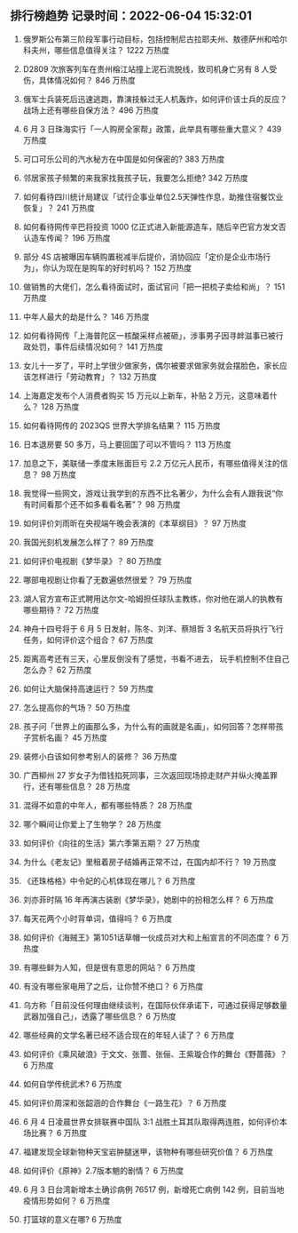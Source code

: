 
## 排行榜趋势 记录时间：2022-06-04 15:32:01
  
  1. 俄罗斯公布第三阶段军事行动目标，包括控制尼古拉耶夫州、敖德萨州和哈尔科夫州，哪些信息值得关注？ 1222 万热度
    
  2. D2809 次旅客列车在贵州榕江站撞上泥石流脱线，致司机身亡另有 8 人受伤，具体情况如何？ 846 万热度
    
  3. 俄军士兵装死后迅速逃跑，靠演技躲过无人机轰炸，如何评价该士兵的反应？战场上还有哪些自保方法？ 496 万热度
    
  4. 6 月 3 日珠海实行「一人购房全家帮」政策，此举具有哪些重大意义？ 439 万热度
    
  5. 可口可乐公司的汽水秘方在中国是如何保密的? 383 万热度
    
  6. 邻居家孩子频繁的来我家找我孩子玩，我要怎么拒绝? 342 万热度
    
  7. 如何看待四川统计局建议「试行企事业单位2.5天弹性作息，助推住宿餐饮业恢复」？ 241 万热度
    
  8. 如何看待网传辛巴将投资 1000 亿正式进入新能源造车，随后辛巴官方发文否认造车传闻？ 196 万热度
    
  9. 部分 4S 店被曝因车辆购置税减半后提价，消协回应「定价是企业市场行为」，你认为现在是购车的好时机吗？ 152 万热度
    
  10. 做销售的大佬们，怎么看待面试时，面试官问「把一把梳子卖给和尚」？ 151 万热度
    
  11. 中年人最大的劫是什么？ 146 万热度
    
  12. 如何看待网传「上海普陀区一核酸采样点被砸」，涉事男子因寻衅滋事已被行政处罚，事件后续情况如何？ 141 万热度
    
  13. 女儿十一岁了，平时上学很少做家务，偶尔被要求做家务就会摆脸色，家长应该怎样进行「劳动教育」？ 132 万热度
    
  14. 上海嘉定发布个人消费者购买 15 万元以上新车，补贴 2 万元，这意味着什么？ 128 万热度
    
  15. 如何看待网传的 2023QS 世界大学排名结果？ 115 万热度
    
  16. 日本退房要 50 多万，马上要回国了可以不管吗？ 113 万热度
    
  17. 加息之下，美联储一季度末账面巨亏 2.2 万亿元人民币，有哪些值得关注的信息？ 98 万热度
    
  18. 我觉得一些网文，游戏让我学到的东西不比名著少，为什么会有人跟我说“你有时间看那个还不如多看看名著”？ 98 万热度
    
  19. 如何评价刘雨昕在央视端午晚会表演的《本草纲目》？ 97 万热度
    
  20. 我国光刻机发展怎么样了？ 89 万热度
    
  21. 如何评价电视剧《梦华录》？ 80 万热度
    
  22. 哪部电视剧让你看了无数遍依然很爱？ 79 万热度
    
  23. 湖人官方宣布正式聘用达尔文-哈姆担任球队主教练，你对他在湖人的执教有哪些期待？ 72 万热度
    
  24. 神舟十四号将于 6 月 5 日发射，陈冬、刘洋、蔡旭哲 3 名航天员将执行飞行任务，如何评价这个组合？ 67 万热度
    
  25. 距离高考还有三天，心里反倒没有了感觉，书看不进去， 玩手机控制不住自己怎么办？ 62 万热度
    
  26. 如何让大脑保持高速运行？ 59 万热度
    
  27. 怎么提高你的气场？ 50 万热度
    
  28. 孩子问「世界上的画那么多，为什么有的画就是名画」，如何回答？怎样带孩子赏析名画？ 45 万热度
    
  29. 装修小白该如何参考别人的装修？ 36 万热度
    
  30. 广西柳州 27 岁女子为借钱掐死同事，三次返回现场掠走财产并纵火掩盖罪行，还有哪些信息？ 28 万热度
    
  31. 混得不如意的中年人，都有哪些特质？ 28 万热度
    
  32. 哪个瞬间让你爱上了生物学？ 28 万热度
    
  33. 如何评价《向往的生活》第六季第五期？ 27 万热度
    
  34. 为什么《老友记》里租着房子结婚再正常不过，在国内却不行？ 19 万热度
    
  35. 《还珠格格》中令妃的心机体现在哪儿？ 6 万热度
    
  36. 刘亦菲时隔 16 年再演古装剧《梦华录》，她剧中的扮相怎么样？ 6 万热度
    
  37. 每天花两个小时背单词，值得吗？ 6 万热度
    
  38. 如何评价《海贼王》第1051话草帽一伙成员对大和上船宣言的不同态度？ 6 万热度
    
  39. 有哪些鲜为人知，但是很有意思的网站？ 6 万热度
    
  40. 有没有哪些家电用了之后，让你赞不绝口？ 6 万热度
    
  41. 乌方称「目前没任何理由继续谈判，在国际伙伴承诺下，可通过获得足够数量武器加强自己」，透露了哪些信息？ 6 万热度
    
  42. 哪些经典的文学名著已经不适合现在的年轻人读了？ 6 万热度
    
  43. 如何评价《乘风破浪》于文文、张蔷、张俪、王紫璇合作的舞台《野蔷薇》？ 6 万热度
    
  44. 如何自学传统武术? 6 万热度
    
  45. 如何评价周深和张韶涵的合作舞台《一路生花》？ 6 万热度
    
  46. 6 月 4 日凌晨世界女排联赛中国队 3:1 战胜土耳其队取得两连胜，如何评价本场比赛？ 6 万热度
    
  47. 福建发现全球新物种天宝岩肿腿迷甲，该物种有哪些研究价值？ 6 万热度
    
  48. 如何评价《原神》2.7版本魈的剧情？ 6 万热度
    
  49. 6 月 3 日台湾新增本土确诊病例 76517 例，新增死亡病例 142 例，目前当地疫情形势如何？ 6 万热度
    
  50. 打篮球的意义在哪? 6 万热度
    
